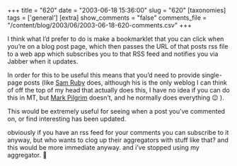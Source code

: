+++
title = "620"
date = "2003-06-18 15:36:00"
slug = "620"
[taxonomies]
tags = ['general']
[extra]
show_comments = "false"
comments_file = "/content/blog/2003/06/2003-06-18-620-comments.csv"
+++

I think what I’d prefer to do is make a bookmarklet that you can click when you’re on a blog post page, which then passes the URL of that posts rss file to a web app which subscribes you to that RSS feed and notifies you via Jabber when it updates.

In order for this to be useful this means that you’d need to provide single-page posts (like [Sam Ruby](http://www.intertwingly.net) does, although his is the only weblog I can think of off the top of my head that actually does this, I have no idea if you can do this in MT, but [Mark Pilgrim](http://www.diveintomark.org) doesn’t, and he normally does everything 😉 ).

This would be extremely useful for seeing when a post you’ve commented on, or find interesting has been updated.

<ins datetime="2003-06-18T16:36:09Z"></ins>

obviously if you have an rss feed for your comments you can subscribe to it anyway, but who wants to clog up their aggregators with stuff like that? and this would be more immediate anyway. and i’ve stopped using my aggregator. 🙂
